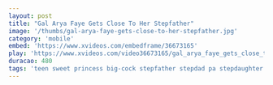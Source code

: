 ```yaml
---
layout: post
title: "Gal Arya Faye Gets Close To Her Stepfather"
image: '/thumbs/gal-arya-faye-gets-close-to-her-stepfather.jpg'
category: 'mobile'
embed: 'https://www.xvideos.com/embedframe/36673165'
play: 'https://www.xvideos.com/video36673165/gal_arya_faye_gets_close_to_her_stepfather'
duracao: 480
tags: 'teen sweet princess big-cock stepfather stepdad pa stepdaughter step-father step-daughter step-dad'
---
```

